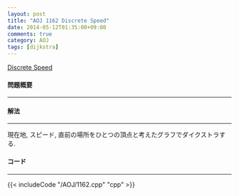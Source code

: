 ```yaml
---
layout: post
title: "AOJ 1162 Discrete Speed"
date: 2014-05-12T01:35:00+09:00
comments: true
category: AOJ
tags: [dijkstra]
---
```


[Discrete Speed](http://judge.u-aizu.ac.jp/onlinejudge/description.jsp?id=1162)

#### 問題概要

****

#### 解法

****

現在地, スピード, 直前の場所をひとつの頂点と考えたグラフでダイクストラする.  

#### コード

****

{{< includeCode "/AOJ/1162.cpp" "cpp" >}}

